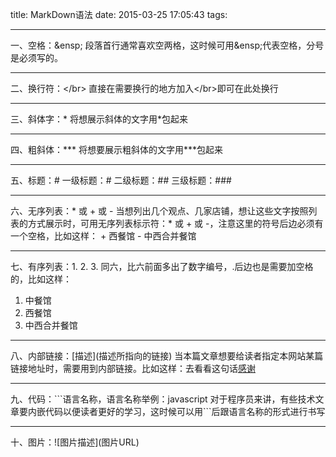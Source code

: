 ﻿title: MarkDown语法
date: 2015-03-25 17:05:43
tags:

---
一、空格：&amp;ensp;
段落首行通常喜欢空两格，这时候可用&amp;ensp;代表空格，分号是必须写的。

---
二、换行符：&lt;/br&gt;
直接在需要换行的地方加入&lt;/br&gt;即可在此处换行

---
三、斜体字：\*
将想展示斜体的文字用*包起来

---
四、粗斜体：\*\*\*
将想要展示粗斜体的文字用\***包起来

---
五、标题：#
一级标题：#
二级标题：##
三级标题：###

---
六、无序列表：\* 或 \+ 或 \- 
当想列出几个观点、几家店铺，想让这些文字按照列表的方式展示时，可用无序列表标示符：* 或 + 或 -，注意这里的符号后边必须有一个空格，比如这样：
\+ 西餐馆
\- 中西合并餐馆

---
七、有序列表：1. 2. 3.
同六，比六前面多出了数字编号，.后边也是需要加空格的，比如这样：
1. 中餐馆
2. 西餐馆
3. 中西合并餐馆
---
八、内部链接：\[描述\]\(描述所指向的链接\)
当本篇文章想要给读者指定本网站某篇链接地址时，需要用到内部链接。比如这样：去看看这句话[感谢](/2015/03/04/index/)

---
九、代码：\`\`\`语言名称，语言名称举例：javascript
对于程序员来讲，有些技术文章要内嵌代码以便读者更好的学习，这时候可以用```后跟语言名称的形式进行书写

---
十、图片：![图片描述]\(图片URL\)